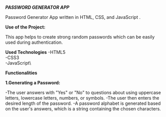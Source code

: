 *******PASSWORD GENERATOR APP*******

Password Generator App written in HTML, CSS, and JavaScript .


****Use of the Project:****

This app helps to create strong random passwords which can be easily used during authentication.

****Used Technologies****
-HTML5\
-CSS3\
-JavaScript\


****Functionalities****

**1.Generating a Password:**

-The user answers with "Yes" or "No" to questions about using uppercase letters, lowercase letters, numbers, or symbols.
-The user then enters the desired length of the password.
-A password alphabet is generated based on the user's answers, which is a string containing the chosen characters.



